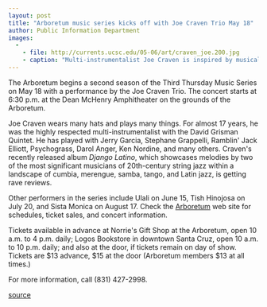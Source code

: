 ```yaml
---
layout: post
title: "Arboretum music series kicks off with Joe Craven Trio May 18"
author: Public Information Department
images:
  -
    - file: http://currents.ucsc.edu/05-06/art/craven_joe.200.jpg
    - caption: "Multi-instrumentalist Joe Craven is inspired by musical styles and rhythms from Cuba, Argentina, Spain, and American folk, blues, jazz, and country."
---
```


The Arboretum begins a second season of the Third Thursday Music Series on May 18 with a performance by the Joe Craven Trio. The concert starts at 6:30 p.m. at the Dean McHenry Amphitheater on the grounds of the Arboretum.

Joe Craven wears many hats and plays many things. For almost 17 years, he was the highly respected multi-instrumentalist with the David Grisman Quintet. He has played with Jerry Garcia, Stephane Grappelli, Ramblin' Jack Elliott, Psychograss, Darol Anger, Ken Nordine, and many others. Craven's recently released album _Django Latino_, which showcases melodies by two of the most significant musicians of 20th-century string jazz within a landscape of cumbia, merengue, samba, tango, and Latin jazz, is getting rave reviews.

Other performers in the series include Ulali on June 15, Tish Hinojosa on July 20, and Sista Monica on August 17. Check the [Arboretum][1] web site for schedules, ticket sales, and concert information.

Tickets available in advance at Norrie's Gift Shop at the Arboretum, open 10 a.m. to 4 p.m. daily; Logos Bookstore in downtown Santa Cruz, open 10 a.m. to 10 p.m. daily; and also at the door, if tickets remain on day of show. Tickets are $13 advance, $15 at the door (Arboretum members $13 at all times.)

For more information, call (831) 427-2998.   

[1]: http://www2.ucsc.edu/arboretum/

[source](http://www1.ucsc.edu/currents/05-06/05-15/brief-craven.asp "Permalink to brief-craven")
